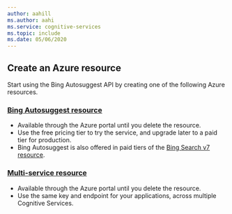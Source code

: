 ```yaml
---
author: aahill
ms.author: aahi
ms.service: cognitive-services
ms.topic: include
ms.date: 05/06/2020
---
```


## Create an Azure resource

Start using the Bing Autosuggest API by creating one of the following Azure resources.

### [Bing Autosuggest resource](https://portal.azure.com/#create/Microsoft.CognitiveServicesBingAutosuggest-v7)
   * Available through the Azure portal until you delete the resource.
   * Use the free pricing tier to try the service, and upgrade later to a paid tier for production.
   * Bing Autosuggest is also offered in paid tiers of the [Bing Search v7 resource](https://portal.azure.com/#create/Microsoft.CognitiveServicesBingSearch-v7).

### [Multi-service resource](https://portal.azure.com/#create/Microsoft.CognitiveServicesAllInOne)
   * Available through the Azure portal until you delete the resource.  
   * Use the same key and endpoint for your applications, across multiple Cognitive Services.
